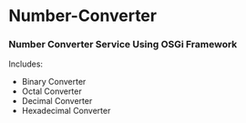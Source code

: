 # Number-Converter

### Number Converter Service Using OSGi Framework

Includes:
- Binary Converter
- Octal Converter
- Decimal Converter
- Hexadecimal Converter
